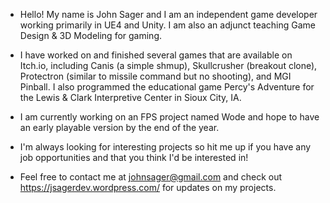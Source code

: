 - Hello! My name is John Sager and I am an independent game developer working primarily in UE4 and Unity. I am also an adjunct teaching
Game Design & 3D Modeling for gaming. 

- I have worked on and finished several games that are available on Itch.io, including Canis (a simple shmup), Skullcrusher (breakout clone), 
Protectron (similar to missile command but no shooting), and MGI Pinball. I also programmed the educational game Percy's Adventure for the Lewis & Clark Interpretive Center in Sioux City, IA.

- I am currently working on an FPS project named Wode and hope to have an early playable version by the end of the year.

- I'm always looking for interesting projects so hit me up if you have any job opportunities and that you think I'd be interested in!

- Feel free to contact me at johnsager@gmail.com and check out https://jsagerdev.wordpress.com/ for updates on my projects.

<!---
jsager673/jsager673 is a ✨ special ✨ repository because its `README.md` (this file) appears on your GitHub profile.
You can click the Preview link to take a look at your changes.
--->

